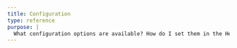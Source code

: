 ```yaml
---
title: Configuration
type: reference
purpose: |
  What configuration options are available? How do I set them in the Helm chart / KGO
---
```


